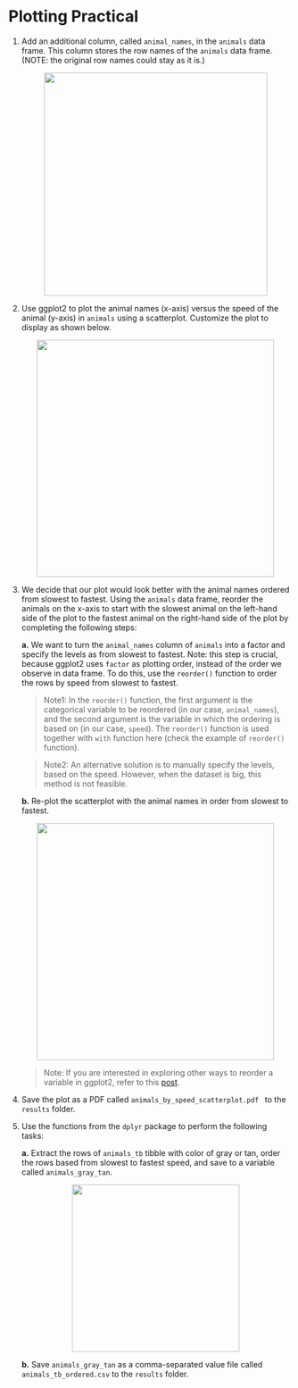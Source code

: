 # Plotting Practical


1. Add an additional column, called `animal_names`, in the `animals` data frame. This column stores the row names of the `animals` data frame. (NOTE: the original row names could stay as it is.)

	<p align="center">
  	<img src="https://hbctraining.github.io/Intro-to-R-flipped/img/animals_tb_unordered.png" width="400"/>
	</p>

2. Use ggplot2 to plot the animal names (x-axis) versus the speed of the animal (y-axis) in `animals` using a scatterplot. Customize the plot to display as shown below.

	<p align="center">
  	<img src="https://hbctraining.github.io/Intro-to-R-flipped/img/animals_unordered_ggplot2.png" width="425"/>
	</p>

3. We decide that our plot would look better with the animal names ordered from slowest to fastest. Using the `animals` data frame, reorder the animals on the x-axis to start with the slowest animal on the left-hand side of the plot to the fastest animal on the right-hand side of the plot by completing the following steps:

	**a.** We want to turn the `animal_names` column of `animals` into a factor and specify the levels as from slowest to fastest. Note: this step is crucial, because ggplot2 uses `factor` as plotting order, instead of the order we observe in data frame. To do this, use the `reorder()` function to order the rows by speed from slowest to fastest.
	
	> Note1: In the `reorder()` function, the first argument is the categorical variable to be reordered (in our case, `animal_names`), and the second argument is the variable in which the ordering is based on (in our case, `speed`). The `reorder()` function is used together with `with` function here (check the example of `reorder()` function).

	> Note2: An alternative solution is to manually specify the levels, based on the speed. However, when the dataset is big, this method is not feasible.
	
	**b.** Re-plot the scatterplot with the animal names in order from slowest to fastest.
	
	<p align="center">
  	<img src="https://hbctraining.github.io/Intro-to-R-flipped/img/animals_ordered_ggplot2.png" width="425"/>
	</p>
	
	> Note: If you are interested in exploring other ways to reorder a variable in ggplot2, refer to this [post](https://www.r-graph-gallery.com/267-reorder-a-variable-in-ggplot2.html).
	
4. Save the plot as a PDF called `animals_by_speed_scatterplot.pdf ` to the `results` folder.

5. Use the functions from the `dplyr` package to perform the following tasks:

	**a.** Extract the rows of `animals_tb` tibble with color of gray or tan, order the rows based from slowest to fastest speed, and save to a variable called `animals_gray_tan`.
	
	<p align="center">
  	<img src="https://hbctraining.github.io/Intro-to-R-flipped/img/animals_tb_ordered.png" width="300"/>
	</p>	
	
	**b.** Save `animals_gray_tan` as a comma-separated value file called `animals_tb_ordered.csv` to the `results` folder.	
